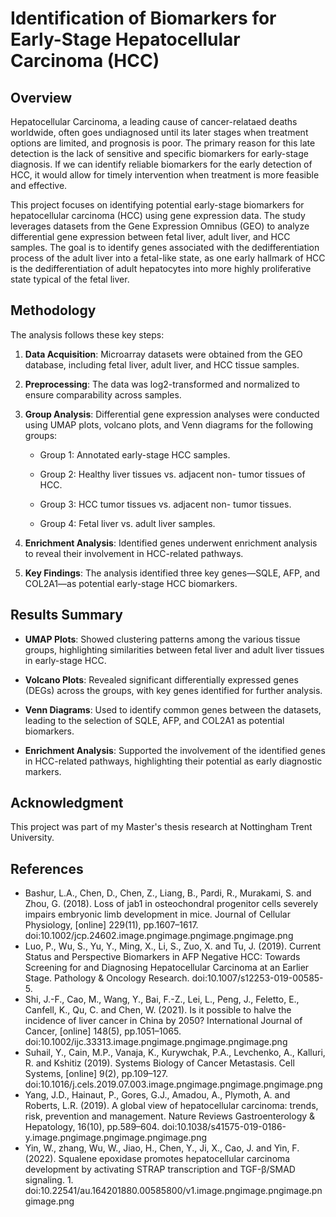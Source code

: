 # **Identification of Biomarkers for Early-Stage Hepatocellular Carcinoma (HCC)** 

## **Overview**

Hepatocellular Carcinoma, a leading cause of cancer-relataed deaths worldwide, often goes undiagnosed until its later stages when treatment options are limited, and prognosis is poor. The primary reason for this late detection is the lack of sensitive and specific biomarkers for early-stage diagnosis. If we can identify reliable biomarkers for the early detection of HCC, it would allow for timely intervention when treatment is more feasible and effective.

This project focuses on identifying potential early-stage biomarkers for hepatocellular carcinoma (HCC) using gene expression data. The study leverages datasets from the Gene Expression Omnibus (GEO) to analyze differential gene expression between fetal liver, adult liver, and HCC samples. The goal is to identify genes associated with the dedifferentiation process of the adult liver into a fetal-like state, as one early hallmark of HCC is the dedifferentiation of adult hepatocytes into more highly proliferative state typical of the fetal liver.  

## **Methodology** 

The analysis follows these key steps: 

1. **Data Acquisition**: Microarray datasets were obtained from the GEO database, including fetal liver, adult liver, and HCC tissue samples. 

2. **Preprocessing**: The data was log2-transformed and normalized to ensure comparability across samples.

3. **Group Analysis**: Differential gene expression analyses were conducted using UMAP plots, volcano plots, and Venn diagrams for the following groups: 

      - Group 1: Annotated early-stage HCC samples. 

      - Group 2: Healthy liver tissues vs. adjacent non-       tumor tissues of HCC. 

      - Group 3: HCC tumor tissues vs. adjacent non-       tumor tissues. 

      - Group 4: Fetal liver vs. adult liver samples. 

4. **Enrichment Analysis**: Identified genes underwent enrichment analysis to reveal their involvement in HCC-related pathways. 

5. **Key Findings**: The analysis identified three key genes—SQLE, AFP, and COL2A1—as potential early-stage HCC biomarkers. 

## **Results Summary** 

- **UMAP Plots**: Showed clustering patterns among the various tissue groups, highlighting similarities between fetal liver and adult liver tissues in early-stage HCC. 

- **Volcano Plots**: Revealed significant differentially expressed genes (DEGs) across the groups, with key genes identified for further analysis. 

- **Venn Diagrams**: Used to identify common genes between the datasets, leading to the selection of SQLE, AFP, and COL2A1 as potential biomarkers. 

- **Enrichment Analysis**: Supported the involvement of the identified genes in HCC-related pathways, highlighting their potential as early diagnostic markers.

## **Acknowledgment**

This project was part of my Master's thesis research at Nottingham Trent University.

## **References**

- Bashur, L.A., Chen, D., Chen, Z., Liang, B., Pardi, R., Murakami, S. and Zhou, G. (2018). Loss of jab1 in osteochondral progenitor cells severely impairs embryonic limb development in mice. Journal of Cellular Physiology, [online] 229(11), pp.1607–1617. doi:10.1002/jcp.24602.image.pngimage.pngimage.pngimage.png
- Luo, P., Wu, S., Yu, Y., Ming, X., Li, S., Zuo, X. and Tu, J. (2019). Current Status and Perspective Biomarkers in AFP Negative HCC: Towards Screening for and Diagnosing Hepatocellular Carcinoma at an Earlier Stage. Pathology & Oncology Research. doi:10.1007/s12253-019-00585-5.
- Shi, J.-F., Cao, M., Wang, Y., Bai, F.-Z., Lei, L., Peng, J., Feletto, E., Canfell, K., Qu, C. and Chen, W. (2021). Is it possible to halve the incidence of liver cancer in China by 2050? International Journal of Cancer, [online] 148(5), pp.1051–1065. doi:10.1002/ijc.33313.image.pngimage.pngimage.pngimage.png
- Suhail, Y., Cain, M.P., Vanaja, K., Kurywchak, P.A., Levchenko, A., Kalluri, R. and Kshitiz (2019). Systems Biology of Cancer Metastasis. Cell Systems, [online] 9(2), pp.109–127. doi:10.1016/j.cels.2019.07.003.image.pngimage.pngimage.pngimage.png
- Yang, J.D., Hainaut, P., Gores, G.J., Amadou, A., Plymoth, A. and Roberts, L.R. (2019). A global view of hepatocellular carcinoma: trends, risk, prevention and management. Nature Reviews Gastroenterology & Hepatology, 16(10), pp.589–604. doi:10.1038/s41575-019-0186-y.image.pngimage.pngimage.pngimage.png
- Yin, W., zhang, Wu, W., Jiao, H., Chen, Y., Ji, X., Cao, J. and Yin, F. (2022). Squalene epoxidase promotes hepatocellular carcinoma development by activating STRAP transcription and TGF-β/SMAD signaling. 1. doi:10.22541/au.164201880.00585800/v1.image.pngimage.pngimage.pngimage.png
